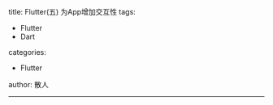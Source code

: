 title: Flutter(五) 为App增加交互性
tags:
  - Flutter
  - Dart

categories:
  - Flutter

author: 散人

---
<!--stackedit_data:
eyJoaXN0b3J5IjpbLTIzODk1MDUxMywxNzA1NDI0NDA5XX0=
-->
